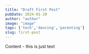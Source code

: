 ```yaml
---
title: "Draft First Post"
pubDate: 2024-01-20
author: "author"
image: "image"
tags: ['tech','dancing','parenting']
slug: first-post
---
```


Content - this is just text